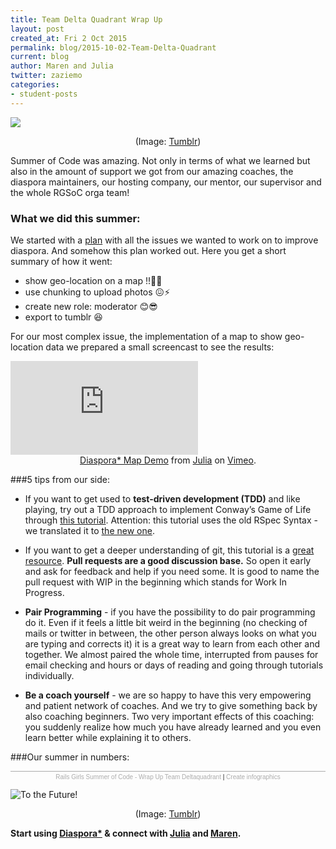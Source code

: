 ```yaml
---
title: Team Delta Quadrant Wrap Up
layout: post
created_at: Fri 2 Oct 2015
permalink: blog/2015-10-02-Team-Delta-Quadrant
current: blog
author: Maren and Julia
twitter: zaziemo
categories: 
- student-posts
---
```

![](/img/blog/2015/delta-quadrant-wrapup-janeway.jpg)
<div align="center" class="image-credits"> (Image: <a href="http://mistresscara1000.tumblr.com/post/61292922924/our-favourite-captains-expressions-can-sum-up-any" target="_blank">Tumblr</a>) </div>

Summer of Code was amazing. Not only in terms of what we learned but also in the amount of support we got from our amazing coaches, the diaspora maintainers, our hosting company, our mentor, our supervisor and the whole RGSoC orga team!

### What we did this summer:

We started with a [plan](https://github.com/TeamDeltaQuadrant/project_plan/blob/master/plan.md) with all the issues we wanted to work on to improve diaspora. And somehow this plan worked out. Here you get a short summary of how it went:

* show geo-location on a map !!🎊📅
* use chunking to upload photos 😖⚡️
* create new role: moderator 😊😎
* export to tumblr 😆

For our most complex issue, the implementation of a map to show geo-location data we prepared a small screencast to see the results:

<div class="videoWrapper">
<iframe src="https://player.vimeo.com/video/140902101?color=ff0179"  frameborder="0" webkitallowfullscreen mozallowfullscreen allowfullscreen></iframe> 
</div>
<div align="center" class="image-credits"> <a href="https://vimeo.com/140902101">Diaspora* Map Demo</a> from <a href="https://vimeo.com/user42699530">Julia</a> on <a href="https://vimeo.com">Vimeo</a>. </div>


###5 tips from our side:

- If you want to get used to **test-driven development (TDD)** and like playing, try out a TDD approach to implement Conway’s Game of Life through [this tutorial](https://www.youtube.com/watch?v=iLXO2FLPulI). Attention: this tutorial uses the old RSpec Syntax - we translated it to [the new one](https://github.com/TeamDeltaQuadrant/game_of_life).  

- If you want to get a deeper understanding of git, this tutorial is a [great resource](https://pcottle.github.io/learnGitBranching/).
**Pull requests are a good discussion base.** So open it early and ask for feedback and help if you need some. It is good to name the pull request with WIP in the beginning which stands for Work In Progress.

- **Pair Programming** - if you have the possibility to do pair programming do it. Even if it feels a little bit weird in the beginning (no checking of mails or twitter in between, the other person always looks on what you are typing and corrects it) it is a great way to learn from each other and together. We almost paired the whole time, interrupted from pauses for email checking and hours or days of reading and going through tutorials individually.   

- **Be a coach yourself** - we are so happy to have this very empowering and patient network of coaches. And we try to give something back by also coaching beginners. Two very important effects of this coaching: you suddenly realize how much you have already learned and you even learn better while explaining it to others.

###Our summer in numbers:

<script id="infogram_0_rails_girls_summer_of_code___wrap_up_team_deltaquadrant" src="//e.infogr.am/js/embed.js?dqa" type="text/javascript"></script><div style="width:100%;border-top:1px solid #acacac;padding-top:3px;font-family:Arial;font-size:10px;text-align:center;"><a target="_blank" href="https://infogr.am/rails_girls_summer_of_code___wrap_up_team_deltaquadrant" style="color:#acacac;text-decoration:none;">Rails Girls Summer of Code - Wrap Up Team Deltaquadrant</a> | <a style="color:#acacac;text-decoration:none;" href="https://infogr.am" target="_blank">Create infographics</a></div>


![To the Future!](/img/blog/2015/delta-quadrant-wrapup-tothefuture.gif)
<div align="center" class="image-credits"> (Image: <a href="http://i-amarobot.tumblr.com/post/117556937146" target="_blank">Tumblr</a>) </div>

**Start using [Diaspora*](https://podupti.me/) & connect with [Julia](https://wk3.org/u/anderspree) and [Maren](https://wk3.org/u/zaziemo).**
